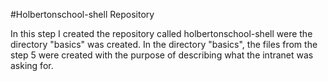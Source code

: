 #Holbertonschool-shell Repository

In this step I created the repository called holbertonschool-shell were the directory "basics" was created.
In the directory "basics", the files from the step 5 were created with the purpose of describing what the intranet
was asking for.  
